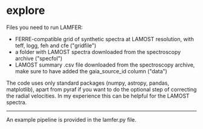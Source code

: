 # explore

Files you need to run LAMFER: 

- FERRE-compatible grid of synthetic spectra at LAMOST resolution, with teff, logg, feh and cfe ("gridfile")
- a folder with LAMOST spectra downloaded from the spectroscopy archive ("specfol")
- LAMOST summary .csv file downloaded from the spectroscopy archive, make sure to have added the gaia_source_id column ("data")

The code uses only standard packages (numpy, astropy, pandas, matplotlib), apart from pyraf if you want to do the optional step of correcting the radial velocities. In my experience this can be helpful for the LAMOST spectra. 

**************

An example pipeline is provided in the lamfer.py file. 
